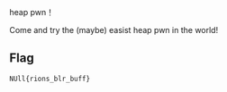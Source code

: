 heap pwn！

Come and try the (maybe) easist heap pwn in the world!


## Flag

```
NUll{rions_blr_buff}
```

